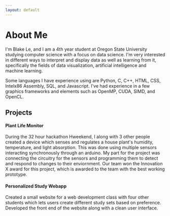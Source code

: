 ```yaml
---
layout: default
---
```


# About Me
I'm Blake Le, and I am a 4th year student at Oregon State University studying computer science with a focus on data science.
I'm very interested in different ways to interpret and display data as well as learning from it, specifically the fields of data visualization, artificial intelligence and machine learning.

Some languages I have experience using are Python, C, C++, HTML, CSS, Intelx86 Assembly, SQL, and Javascript.
I've had experience in a few graphics frameworks and elements such as OpenMP, CUDA, SIMD, and OpenCL.
## Projects
#### Plant Life Monitor
During the 32 hour hackathon Hweekend, I along with 3 other people created a device which senses and regulates a house plant's humidity, temperature, and light absorption.
This was done using multiple sensors interacting synchronously through an arduino. My part for the project was connecting the circuitry for the sensors
and programming them to detect and respond to changes to their enviornment. 
Our team won the Innovation X award for this project, which is awarded to the team with the best working prototype.
#### Personalized Study Webapp
Created a small website for a web development class with four other students which lets users create different study sets based on preference.
Developed the front end of the website along with a clean user interface.



